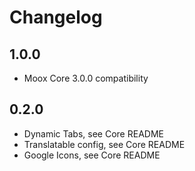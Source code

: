 # Changelog

## 1.0.0

-   Moox Core 3.0.0 compatibility

## 0.2.0

-   Dynamic Tabs, see Core README
-   Translatable config, see Core README
-   Google Icons, see Core README
